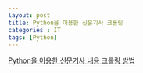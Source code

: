 ```yaml
---
layout: post
title: Python을 이용한 신문기사 크롤링
categories : IT
tags: [Python]
---
```


[Python을 이용한 신문기사 내용 크롤링 방법](http://yoonpunk.tistory.com/6)

